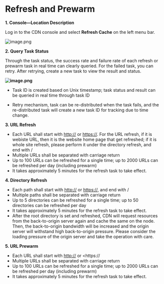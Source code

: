 # **Refresh and Prewarm**

**1. Console—Location Description**

Log in to the CDN console and select **Refresh Cache** on the left menu bar.                                              

 ![image.png](https://img1.jcloudcs.com/cms/b4021e8c-827e-4331-9617-301ea758423020180117163325.png)

**2. Query Task Status**

Through the task status, the success rate and failure rate of each refresh or prewarm task in real time can clearly queried. For the failed task, you can retry. After retrying, create a new task to view the result and status.

**![image.png](https://img1.jcloudcs.com/cms/3c752f53-54cd-4919-a95d-33f70b30c5dc20180205101014.png)**

- Task ID is created based on Unix timestamp; task status and result can be queried in real time through task ID

- Retry mechanism, task can be re-distributed when the task fails, and the re-distributed task will create a new task ID for tracking due to time change.

  

**3. URL Refresh**

* Each URL shall start with <http://> or <https://>. For the URL refresh, if it is webiste URL, then it is the website home page that get refreshed; if it is whole site refresh, please perform it under the directory refresh, and end with /
* Multiple URLs shall be separated with carriage return
* Up to 100 URLs can be refreshed for a single time; up to 2000 URLs can be refreshed per day (including prewarm)
* It takes approximately 5 minutes for the refresh task to take effect.

 

**4. Directory Refresh**

* Each path shall start with <http://> or <https://>, and end with /
* Multiple paths shall be separated with carriage return
* Up to 5 directories can be refreshed for a single time; up to 50 directories can be refreshed per day
* It takes approximately 5 minutes for the refresh task to take effect.
* After the root directory is set and refreshed, CDN will request resources from the back-to-origin server again and cache the same on the node. Then, the back-to-origin bandwidth will be increased and the origin server will withstand high back-to-origin pressure. Please consider the loading pressure of the origin server and take the operation with care.

 

**5. URL Prewarm**

* Each URL shall start with <http://> or <https://
* Multiple URLs shall be separated with carriage return
* Up to 100 URLs can be refreshed for a single time; up to 2000 URLs can be refreshed per day (including prewarm)
* It takes approximately 5 minutes for the refresh task to take effect.
